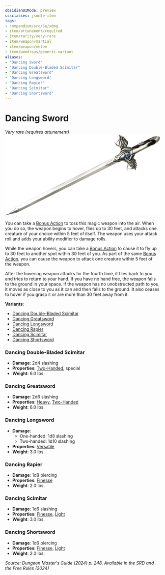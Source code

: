 ```yaml
---
obsidianUIMode: preview
cssclasses: json5e-item
tags:
- compendium/src/5e/xdmg
- item/attunement/required
- item/rarity/very-rare
- item/weapon/martial
- item/weapon/melee
- item/wondrous/generic-variant
aliases: 
- "Dancing Sword"
- "Dancing Double-Bladed Scimitar"
- "Dancing Greatsword"
- "Dancing Longsword"
- "Dancing Rapier"
- "Dancing Scimitar"
- "Dancing Shortsword"
---
```

# Dancing Sword
*Very rare (requires attunement)*  
![](/3-Mechanics/CLI/items/img/dancing-sword.webp#right)


You can take a [Bonus Action](/3-Mechanics/CLI/variant-rules/bonus-action-xphb.md) to toss this magic weapon into the air. When you do so, the weapon begins to hover, flies up to 30 feet, and attacks one creature of your choice within 5 feet of itself. The weapon uses your attack roll and adds your ability modifier to damage rolls.

While the weapon hovers, you can take a [Bonus Action](/3-Mechanics/CLI/variant-rules/bonus-action-xphb.md) to cause it to fly up to 30 feet to another spot within 30 feet of you. As part of the same [Bonus Action](/3-Mechanics/CLI/variant-rules/bonus-action-xphb.md), you can cause the weapon to attack one creature within 5 feet of the weapon.

After the hovering weapon attacks for the fourth time, it flies back to you and tries to return to your hand. If you have no hand free, the weapon falls to the ground in your space. If the weapon has no unobstructed path to you, it moves as close to you as it can and then falls to the ground. It also ceases to hover if you grasp it or are more than 30 feet away from it.

**Variants**:
- [Dancing Double-Bladed Scimitar](#Dancing%20Double-Bladed%20Scimitar)
- [Dancing Greatsword](#Dancing%20Greatsword)
- [Dancing Longsword](#Dancing%20Longsword)
- [Dancing Rapier](#Dancing%20Rapier)
- [Dancing Scimitar](#Dancing%20Scimitar)
- [Dancing Shortsword](#Dancing%20Shortsword)

### Dancing Double-Bladed Scimitar

- **Damage**: 2d4 slashing
- **Properties**: [Two-Handed](item-properties.md#Two-Handed), special
- **Weight**: 6.0 lbs.

### Dancing Greatsword

- **Damage**: 2d6 slashing
- **Properties**: [Heavy](item-properties.md#Heavy), [Two-Handed](item-properties.md#Two-Handed)
- **Weight**: 6.0 lbs.

### Dancing Longsword

- **Damage**:
  - One-handed: 1d8 slashing
  - Two-handed: 1d10 slashing
- **Properties**: [Versatile](item-properties.md#Versatile)
- **Weight**: 3.0 lbs.

### Dancing Rapier

- **Damage**: 1d8 piercing
- **Properties**: [Finesse](item-properties.md#Finesse)
- **Weight**: 2.0 lbs.

### Dancing Scimitar

- **Damage**: 1d6 slashing
- **Properties**: [Finesse](item-properties.md#Finesse), [Light](item-properties.md#Light)
- **Weight**: 3.0 lbs.

### Dancing Shortsword

- **Damage**: 1d6 piercing
- **Properties**: [Finesse](item-properties.md#Finesse), [Light](item-properties.md#Light)
- **Weight**: 2.0 lbs.


*Source: Dungeon Master's Guide (2024) p. 248. Available in the <span title='Systems Reference Document (5.2)'>SRD</span> and the Free Rules (2024)*